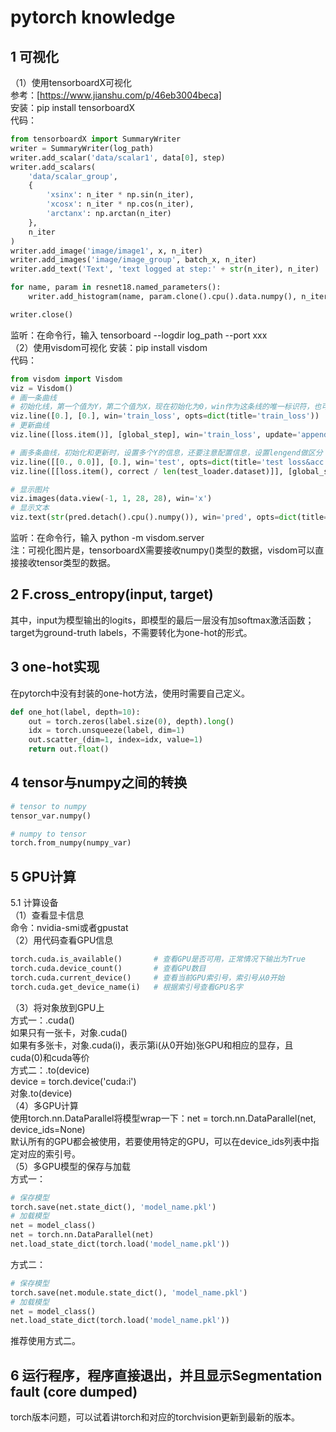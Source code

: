 # pytorch knowledge
## 1 可视化
（1）使用tensorboardX可视化   
参考：[https://www.jianshu.com/p/46eb3004beca]  
安装：pip install tensorboardX  
代码：  
```python
from tensorboardX import SummaryWriter
writer = SummaryWriter(log_path)
writer.add_scalar('data/scalar1', data[0], step)
writer.add_scalars(
    'data/scalar_group', 
    {
        'xsinx': n_iter * np.sin(n_iter),
        'xcosx': n_iter * np.cos(n_iter),
        'arctanx': np.arctan(n_iter)
    },
    n_iter
)
writer.add_image('image/image1', x, n_iter)
writer.add_images('image/image_group', batch_x, n_iter)
writer.add_text('Text', 'text logged at step:' + str(n_iter), n_iter)

for name, param in resnet18.named_parameters():
    writer.add_histogram(name, param.clone().cpu().data.numpy(), n_iter)

writer.close()
```
监听：在命令行，输入 tensorboard --logdir log_path --port xxx  
（2）使用visdom可视化
安装：pip install visdom  
代码：  
```python
from visdom import Visdom
viz = Visdom()
# 画一条曲线
# 初始化线，第一个值为Y，第二个值为X，现在初始化为0，win作为这条线的唯一标识符，也可以设置envs来管理win，opts是额外的配置信息
viz.line([0.], [0.], win='train_loss', opts=dict(title='train_loss'))
# 更新曲线
viz.line([loss.item()], [global_step], win='train_loss', update='append')

# 画多条曲线，初始化和更新时，设置多个Y的信息，还要注意配置信息，设置lengend做区分
viz.line([[0., 0.0]], [0.], win='test', opts=dict(title='test loss&acc.', legend=['loss', 'acc.']))
viz.line([[loss.item(), correct / len(test_loader.dataset)]], [global_step], win='test', update='append')

# 显示图片
viz.images(data.view(-1, 1, 28, 28), win='x')
# 显示文本
viz.text(str(pred.detach().cpu().numpy()), win='pred', opts=dict(title='pred'))
```
监听：在命令行，输入 python -m visdom.server  
注：可视化图片是，tensorboardX需要接收numpy()类型的数据，visdom可以直接接收tensor类型的数据。
## 2 F.cross_entropy(input, target)  
其中，input为模型输出的logits，即模型的最后一层没有加softmax激活函数；  
target为ground-truth labels，不需要转化为one-hot的形式。  
## 3 one-hot实现  
在pytorch中没有封装的one-hot方法，使用时需要自己定义。   
```python
def one_hot(label, depth=10):
    out = torch.zeros(label.size(0), depth).long()
    idx = torch.unsqueeze(label, dim=1)
    out.scatter_(dim=1, index=idx, value=1)
    return out.float()
```
## 4 tensor与numpy之间的转换
```python
# tensor to numpy
tensor_var.numpy()

# numpy to tensor
torch.from_numpy(numpy_var)
```
## 5 GPU计算
5.1 计算设备  
（1）查看显卡信息  
命令：nvidia-smi或者gpustat  
（2）用代码查看GPU信息  
```python
torch.cuda.is_available()       # 查看GPU是否可用，正常情况下输出为True
torch.cuda.device_count()       # 查看GPU数目
torch.cuda.current_device()     # 查看当前GPU索引号，索引号从0开始
torch.cuda.get_device_name(i)   # 根据索引号查看GPU名字
```
（3）将对象放到GPU上  
方式一：.cuda()  
如果只有一张卡，对象.cuda()  
如果有多张卡，对象.cuda(i)，表示第i(从0开始)张GPU和相应的显存，且cuda(0)和cuda等价  
方式二：.to(device)  
device = torch.device('cuda:i')  
对象.to(device)  
（4）多GPU计算  
使用torch.nn.DataParallel将模型wrap一下：net = torch.nn.DataParallel(net, device_ids=None)  
默认所有的GPU都会被使用，若要使用特定的GPU，可以在device_ids列表中指定对应的索引号。  
（5）多GPU模型的保存与加载  
方式一：  
```python
# 保存模型
torch.save(net.state_dict(), 'model_name.pkl')
# 加载模型
net = model_class()
net = torch.nn.DataParallel(net)
net.load_state_dict(torch.load('model_name.pkl'))
```
方式二：  
```python
# 保存模型
torch.save(net.module.state_dict(), 'model_name.pkl')
# 加载模型
net = model_class()
net.load_state_dict(torch.load('model_name.pkl'))
```
推荐使用方式二。  
## 6 运行程序，程序直接退出，并且显示Segmentation fault (core dumped)   
torch版本问题，可以试着讲torch和对应的torchvision更新到最新的版本。  


